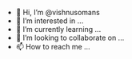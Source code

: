 - 👋 Hi, I’m @vishnusomans
- 👀 I’m interested in ...
- 🌱 I’m currently learning ...
- 💞️ I’m looking to collaborate on ...
- 📫 How to reach me ...

<!---
vishnusomans/vishnusomans is a ✨ special ✨ repository because its `README.md` (this file) appears on your GitHub profile.
You can click the Preview link to take a look at your changes.
--->
